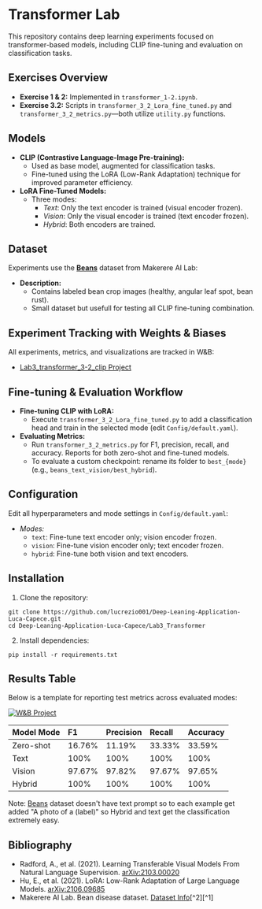 # Transformer Lab

This repository contains deep learning experiments focused on transformer-based models, including CLIP fine-tuning and evaluation on classification tasks.

## Exercises Overview

- **Exercise 1 \& 2:** Implemented in `transformer_1-2.ipynb`.
- **Exercise 3.2:** Scripts in `transformer_3_2_Lora_fine_tuned.py` and `transformer_3_2_metrics.py`—both utilize `utility.py` functions.


## Models

- **CLIP (Contrastive Language-Image Pre-training):**
    - Used as base model, augmented for classification tasks.
    - Fine-tuned using the LoRA (Low-Rank Adaptation) technique for improved parameter efficiency.
- **LoRA Fine-Tuned Models:**
    - Three modes:
        - *Text*: Only the text encoder is trained (visual encoder frozen).
        - *Vision*: Only the visual encoder is trained (text encoder frozen).
        - *Hybrid*: Both encoders are trained.


## Dataset

Experiments use the [**Beans**](https://huggingface.co/datasets/AI-Lab-Makerere/beans) dataset from Makerere AI Lab:

- **Description:**
    - Contains labeled bean crop images (healthy, angular leaf spot, bean rust).
    - Small dataset but usefull for testing all CLIP fine-tuning combination.


## Experiment Tracking with Weights \& Biases

All experiments, metrics, and visualizations are tracked in W\&B:

- [Lab3_transformer_3-2_clip Project](https://wandb.ai/lucacapece007-universit-di-firenze/Lab3_transformer_3-2_clip?nw=nwuserlucacapece007)


## Fine-tuning \& Evaluation Workflow

- **Fine-tuning CLIP with LoRA:**
    - Execute `transformer_3_2_Lora_fine_tuned.py` to add a classification head and train in the selected mode (edit `Config/default.yaml`).
- **Evaluating Metrics:**
    - Run `transformer_3_2_metrics.py` for F1, precision, recall, and accuracy. Reports for both zero-shot and fine-tuned models.
    - To evaluate a custom checkpoint: rename its folder to `best_{mode}` (e.g., `beans_text_vision/best_hybrid`).


## Configuration

Edit all hyperparameters and mode settings in `Config/default.yaml`:

- *Modes:*
    - `text`: Fine-tune text encoder only; vision encoder frozen.
    - `vision`: Fine-tune vision encoder only; text encoder frozen.
    - `hybrid`: Fine-tune both vision and text encoders.


## Installation

1. Clone the repository:

```
git clone https://github.com/lucrezio001/Deep-Leaning-Application-Luca-Capece.git
cd Deep-Leaning-Application-Luca-Capece/Lab3_Transformer
```

2. Install dependencies:

```
pip install -r requirements.txt
```


## Results Table

Below is a template for reporting test metrics across evaluated modes:

[![W&B Project](https://img.shields.io/badge/W%26B-Project-lightgrey?logo=wandb)](https://wandb.ai/lucacapece007-universit-di-firenze/Lab3_transformer_3-2_clip_metrics?nw=nwuserlucacapece007)

| Model Mode | F1 | Precision | Recall | Accuracy |
| :-- | :-- | :-- | :-- | :-- |
| Zero-shot | 16.76% | 11.19% | 33.33% | 33.59% |
| Text | 100% | 100% | 100% | 100% |
| Vision | 97.67% | 97.82% | 97.67% | 97.65% |
| Hybrid | 100% | 100% | 100% | 100% |

Note: [Beans](https://huggingface.co/datasets/AI-Lab-Makerere/beans) dataset doesn't have text prompt so to each example get added "A photo of a (label)" so Hybrid and text get the classification extremely easy.

## Bibliography

- Radford, A., et al. (2021). Learning Transferable Visual Models From Natural Language Supervision. [arXiv:2103.00020](https://arxiv.org/abs/2103.00020)
- Hu, E., et al. (2021). LoRA: Low-Rank Adaptation of Large Language Models. [arXiv:2106.09685](https://arxiv.org/abs/2106.09685)
- Makerere AI Lab. Bean disease dataset. [Dataset Info](https://huggingface.co/datasets/AI-Lab-Makerere/beans)[^2][^1]
